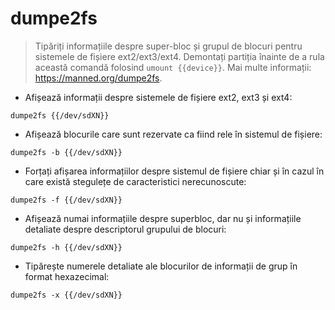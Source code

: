 # dumpe2fs

> Tipăriți informațiile despre super-bloc și grupul de blocuri pentru sistemele de fișiere ext2/ext3/ext4.
> Demontați partiția înainte de a rula această comandă folosind `umount {{device}}`.
> Mai multe informații: <https://manned.org/dumpe2fs>.

- Afișează informații despre sistemele de fișiere ext2, ext3 și ext4:

`dumpe2fs {{/dev/sdXN}}`

- Afișează blocurile care sunt rezervate ca fiind rele în sistemul de fișiere:

`dumpe2fs -b {{/dev/sdXN}}`

- Forțați afișarea informațiilor despre sistemul de fișiere chiar și în cazul în care există stegulețe de caracteristici nerecunoscute:

`dumpe2fs -f {{/dev/sdXN}}`

- Afișează numai informațiile despre superbloc, dar nu și informațiile detaliate despre descriptorul grupului de blocuri:

`dumpe2fs -h {{/dev/sdXN}}`

- Tipărește numerele detaliate ale blocurilor de informații de grup în format hexazecimal:

`dumpe2fs -x {{/dev/sdXN}}`
